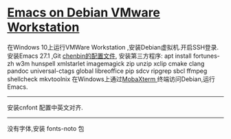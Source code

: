 # [Emacs on Debian VMware Workstation](https://github.com/zheng7fu2/zheng7fu2.github.io/issues/3)

在Windows 10上运行VMWare Workstation ,安装Debian虚拟机.开启SSH登录.
安装Emacs 27.1 ,Git [chenbin的配置文件](https://github.com/redguardtoo/emacs.d),
安装第三方程序:
 apt install  fortunes-zh w3m  hunspell xmlstarlet imagemagick zip unzip xclip cmake clang pandoc universal-ctags global libreoffice pip sdcv ripgrep sbcl ffmpeg shellcheck mkvtoolnix
在Windows上通过[MobaXterm ](https://mobaxterm.mobatek.net/)终端访问Debian,运行Emacs.


---

安装cnfont 配置中英文对齐.

---

没有字体,安装 fonts-noto 包